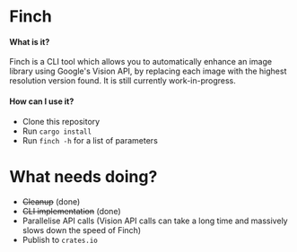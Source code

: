 # Finch

#### What is it?
Finch is a CLI tool which allows you to automatically enhance an image library using Google's Vision API, by replacing each image with the highest resolution version found. It is still currently work-in-progress.

#### How can I use it?
- Clone this repository
- Run `cargo install`
- Run `finch -h` for a list of parameters

# What needs doing?
- ~~Cleanup~~ (done)
- ~~CLI implementation~~ (done)
- Parallelise API calls (Vision API calls can take a long time and massively slows down the speed of Finch)
- Publish to `crates.io`
